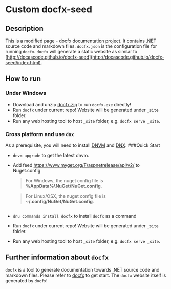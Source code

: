 # Custom docfx-seed
## Description
This is a modified page - docfx documentation project. It contains .NET source code and markdown files.
`docfx.json` is the configuration file for running `docfx`.
`docfx` will generate a static website as similar to [http://docascode.github.io/docfx-seed](http://docascode.github.io/docfx-seed/index.html).

## How to run
### Under Windows
* Download and unzip [docfx.zip](https://github.com/dotnet/docfx/releases/latest) to run `docfx.exe` directly!
* Run `docfx` under current repo! Website will be generated under `_site` folder.
* Run any web hosting tool to host `_site` folder, e.g. `docfx serve _site`.

### Cross platform and use `dnx`
As a prerequisite, you will need to install [DNVM](http://docs.asp.net/en/latest/getting-started/installing-on-windows.html#install-the-net-version-manager-dnvm) and [DNX](http://docs.asp.net/en/latest/getting-started/installing-on-windows.html#install-the-net-execution-environment-dnx).
###Quick Start
* `dnvm upgrade` to get the latest dnvm.
* Add feed https://www.myget.org/F/aspnetrelease/api/v2/ to Nuget.config
  > For Windows, the nuget config file is  **%AppData%\NuGet\NuGet.config**.

  > For Linux/OSX, the nuget config file is **~/.config/NuGet/NuGet.config**.
  ```
* `dnu commands install docfx` to install `docfx` as a command
* Run `docfx` under current repo! Website will be generated under `_site` folder.
* Run any web hosting tool to host `_site` folder, e.g. `docfx serve _site`.

## Further information about `docfx`
`docfx` is a tool to generate documentation towards .NET source code and markdown files. Please refer to [docfx](http://dotnet.github.io/docfx/tutorial/docfx_getting_started.html) to get start. The `docfx` website itself is generated by `docfx`!
